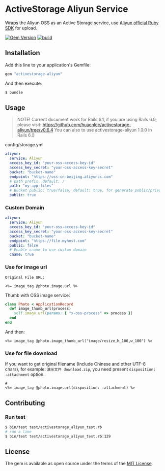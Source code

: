 # ActiveStorage Aliyun Service

Wraps the Aliyun OSS as an Active Storage service, use [Aliyun official Ruby SDK](https://github.com/aliyun/aliyun-oss-ruby-sdk) for upload.

[![Gem Version](https://badge.fury.io/rb/activestorage-aliyun.svg)](https://badge.fury.io/rb/activestorage-aliyun) [![build](https://github.com/huacnlee/activestorage-aliyun/workflows/build/badge.svg)](https://github.com/huacnlee/activestorage-aliyun/actions?query=workflow%3Abuild)

## Installation

Add this line to your application's Gemfile:

```ruby
gem "activestorage-aliyun"
```

And then execute:

```bash
$ bundle
```

## Usage

> NOTE! Current document work for Rails 6.1, if you are using Rails 6.0, please visit: https://github.com/huacnlee/activestorage-aliyun/tree/v0.6.4
> You can also to use activestorage-aliyun 1.0.0 in Rails 6.0

config/storage.yml

```yml
aliyun:
  service: Aliyun
  access_key_id: "your-oss-access-key-id"
  access_key_secret: "your-oss-access-key-secret"
  bucket: "bucket-name"
  endpoint: "https://oss-cn-beijing.aliyuncs.com"
  # path prefix, default: /
  path: "my-app-files"
  # Bucket public: true/false, default: true, for generate public/private URL.
  public: true
```

### Custom Domain

```yml
aliyun:
  service: Aliyun
  access_key_id: "your-oss-access-key-id"
  access_key_secret: "your-oss-access-key-secret"
  bucket: "bucket-name"
  endpoint: "https://file.myhost.com"
  public: false
  # Enable cname to use custom domain
  cname: true
```

### Use for image url

```erb
Original File URL:

<%= image_tag @photo.image.url %>
```

Thumb with OSS image service:

```rb
class Photo < ApplicationRecord
  def image_thumb_url(process)
    self.image.url(params: { "x-oss-process" => process })
  end
end
```

And then:

```erb
<%= image_tag @photo.image_thumb_url("image/resize,h_100,w_100") %>
```

### Use for file download

If you want to get original filename (Include Chinese and other UTF-8 chars), for example: `演示文件 download.zip`, you need present `disposition: :attachment` option.

```erb
#
<%= image_tag @photo.image.url(disposition: :attachment) %>
```

## Contributing

### Run test

```bash
$ bin/test test/activestorage_aliyun_test.rb
# run a line
$ bin/test test/activestorage_aliyun_test.rb:129
```

## License

The gem is available as open source under the terms of the [MIT License](https://opensource.org/licenses/MIT).
